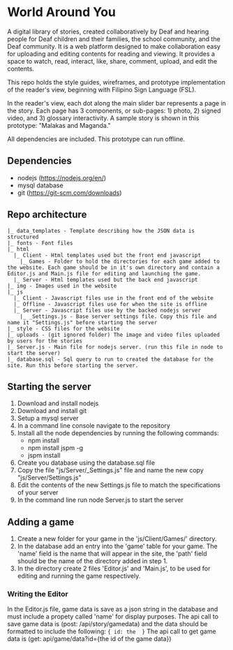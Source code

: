 
# World Around You

A digital library of stories, created collaboratively by Deaf and hearing people for Deaf children and their families, the school community, and the Deaf community. It is a web platform designed to make collaboration easy for uploading and editing contents for reading and viewing. It provides a space to watch, read, interact, like, share, comment, upload, and edit the contents. 

This repo holds the style guides, wireframes, and prototype implementation of the reader's view, beginning with Filipino Sign Language (FSL).

In the reader's view, each dot along the main slider bar represents a page in the story. Each page has 3 components, or sub-pages: 1) photo, 2) signed video, and 3) glossary interactivity. A sample story is shown in this prototype: "Malakas and Maganda." 

All dependencies are included. This prototype can run offline.


## Dependencies

- nodejs (https://nodejs.org/en/)
- mysql database
- git (https://git-scm.com/downloads)


## Repo architecture

```
|_ data_templates - Template describing how the JSON data is structured
|_ fonts - Font files
|_ html 
  |_ Client - Html templates used but the front end javascript
    |_ Games - Folder to hold the directories for each game added to the website. Each game should be in it's own directory and contain a Editor.js and Main.js file for editing and launching the game.
  |_ Server - Html templates used but the back end javascript
|_ img - Images used in the website
|_ js
  |_ Client - Javascript files use in the front end of the website
  |_ Offline - Javascript files use for when the site is offline
  |_ Server - Javascript files use by the backed nodejs server
    |_ _Settings.js - Base server settings file. Copy this file and name it "Settings.js" before starting the server
|_ style - CSS files for the website
|_ uploads - (git ignored folder) The image and video files uploaded by users for the stories
|_ Server.js - Main file for nodejs server. (run this file in node to start the server)
|_ database.sql - Sql query to run to created the database for the site. Run this before starting the server.
```

## Starting the server
1. Download and install nodejs
2. Download and install git
3. Setup a mysql server
4. In a command line console navigate to the repository
5. Install all the node dependencies by running the following commands:
    - npm install
    - npm install jspm -g
    - jspm install
6. Create you database using the database.sql file
7. Copy the file "js/Server/_Settings.js" file and name the new copy "js/Server/Settings.js"
8. Edit the contents of the new Settings.js file to match the specifications of your server
9. In the command line run node Server.js to start the server

## Adding a game
1. Create a new folder for your game in the 'js/Client/Games/' directory.
2. In the database add an entry into the 'game' table for your game. The 'name' field is the name that will appear in the site, the 'path' field should be the name of the directory added in step 1.
3. In the directory create 2 files 'Editor.js' and 'Main.js', to be used for editing and running the game respectively.

### Writing the Editor
In the Editor.js file, game data is save as a json string in the database and must include a propety called 'name' for display purposes.
The api call to save game data is (post: /api/story/gamedata) and the data should be formatted to include the following:
    ```
    {
        id: the 
    }
    ```
The api call to get game data is (get: api/game/data?id={the id of the game data})